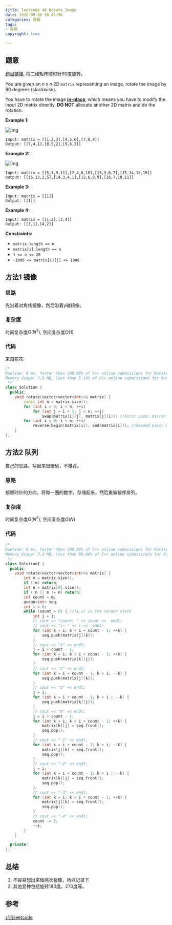 ```yaml
---
title: leetcode 48 Rotate Image
date: 2020-09-06 16:41:56
categories: 题解
tags:
- 数组
copyright: true

---
```


## 题意

[题目链接](https://leetcode.com/problems/rotate-image/), 将二维矩阵顺时针90度旋转。

You are given an *n* x *n* 2D `matrix` representing an image, rotate the image by 90 degrees (clockwise).

You have to rotate the image [**in-place**](https://en.wikipedia.org/wiki/In-place_algorithm), which means you have to modify the input 2D matrix directly. **DO NOT** allocate another 2D matrix and do the rotation.

 

**Example 1:**

![img](https://assets.leetcode.com/uploads/2020/08/28/mat1.jpg)

```
Input: matrix = [[1,2,3],[4,5,6],[7,8,9]]
Output: [[7,4,1],[8,5,2],[9,6,3]]
```

**Example 2:**

![img](https://assets.leetcode.com/uploads/2020/08/28/mat2.jpg)

```
Input: matrix = [[5,1,9,11],[2,4,8,10],[13,3,6,7],[15,14,12,16]]
Output: [[15,13,2,5],[14,3,4,1],[12,6,8,9],[16,7,10,11]]
```

**Example 3:**

```
Input: matrix = [[1]]
Output: [[1]]
```

**Example 4:**

```
Input: matrix = [[1,2],[3,4]]
Output: [[3,1],[4,2]]
```

 

**Constraints:**

- `matrix.length == n`
- `matrix[i].length == n`
- `1 <= n <= 20`
- `-1000 <= matrix[i][j] <= 1000`

## 方法1 镜像

### 思路

先沿着对角线镜像，然后沿着y轴镜像。

### 复杂度

时间复杂度$O(N^2)$, 空间复杂度$O(1)$

### 代码

来自花花

```cc
/*
Runtime: 0 ms, faster than 100.00% of C++ online submissions for Rotate Image.
Memory Usage: 7.5 MB, less than 5.14% of C++ online submissions for Rotate Image.
 */
class Solution {
  public:
	void rotate(vector<vector<int>>& matrix) {
		const int n = matrix.size();
		for (int i = 0; i < n; ++i)
			for (int j = i + 1; j < n; ++j)
				swap(matrix[i][j], matrix[j][i]); //First pass: mirror around diagonal
		for (int i = 0; i < n; ++i)
			reverse(begin(matrix[i]), end(matrix[i])); //Second pass: mirror around y axis
	}
};
```

## 方法2 队列

自己的思路，写起来很繁琐，不推荐。

### 思路

按顺时针的方向，将每一圈的数字，存储起来，然后重新按序排列。

### 复杂度

时间复杂度$O(N^2)$, 空间复杂度$O(N)$

### 代码

```cc
/*
Runtime: 0 ms, faster than 100.00% of C++ online submissions for Rotate Image.
Memory Usage: 7.2 MB, less than 56.48% of C++ online submissions for Rotate Image.
 */
class Solution1 {
  public:
	void rotate(vector<vector<int>>& matrix) {
		int m = matrix.size();
		if (!m) return;
		int n = matrix[0].size();
		if (!n || m != n) return;
		int count = m;
		queue<int> seq;
		int i = 0;
		while (count > 0) { //(i,i) is the corner start
			int j = i;
			// cout << "count: " << count <<  endl;
			// cout << "i: " << i <<  endl;
			for (int k = i; k < i + count - 1; ++k) {
				seq.push(matrix[j][k]);
			}
			// cout << "1" << endl;
			j = i + count - 1;
			for (int k = i; k < i + count - 1; ++k) {
				seq.push(matrix[k][j]);
			}
			// cout << "2" << endl;
			for (int k = i + count - 1; k > i; --k) {
				seq.push(matrix[j][k]);
			}
			// cout << "3" << endl;
			j = i;
			for (int k = i + count - 1; k > i ; --k) {
				seq.push(matrix[k][j]);
			}
			// cout << "4" << endl;
			j = i + count - 1;
			for (int k = i; k < i + count - 1; ++k) {
				matrix[k][j] = seq.front();
				seq.pop();
			}
			// cout << "-1" << endl;
			for (int k = i + count - 1; k > i; --k) {
				matrix[j][k] = seq.front();
				seq.pop();
			}
			// cout << "-2" << endl;
			j = i;
			for (int k = i + count - 1; k > i ; --k) {
				matrix[k][j] = seq.front();
				seq.pop();
			}
			// cout << "-3" << endl;
			for (int k = i; k < i + count - 1; ++k) {
				matrix[j][k] = seq.front();
				seq.pop();
			}
			// cout << "-4" << endl;
			count -= 2;
			++i;
		}
	}

  private:
};

```



## 总结

1. 不容易想出来做两次镜像，所以记录下
2. 其他变种包括旋转180度，270度等。

## 参考

[花花leetcode](https://zxi.mytechroad.com/blog/algorithms/array/leetcode-48-rotate-image/)